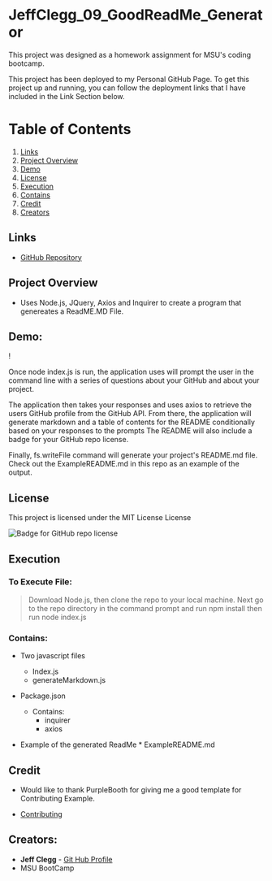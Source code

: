 # JeffClegg_09_GoodReadMe_Generator

This project was designed as a homework assignment for MSU's coding bootcamp. 

This project has been deployed to my Personal GitHub Page. To get this project up and running, you can follow the deployment links that I have included in the Link Section below.

# Table of Contents
1. [Links](#Links)
2. [Project Overview](#projectoverview)
3. [Demo](#demo)
4. [License](#license)
5. [Execution](Execution)
6. [Contains](#contains)
7. [Credit](#credit)
8. [Creators](#creators)

## Links

* [GitHub Repository](https://github.com/JC72/JeffClegg_08_PortfolioPage)

## Project Overview <a name="projectoverview"></a>
* Uses Node.js, JQuery, Axios and Inquirer to create a program that genereates a ReadME.MD File.


## Demo:

! [](https://github.com/JC72/JeffClegg_09_GoodReadMe_Generator/blob/main/Assets/DemoVideo.gif)

Once node index.js is run, the application uses will prompt the user in the command line with a series of questions about your GitHub and about your project.

The application then takes your responses and uses axios to retrieve the users GitHub profile from the GitHub API. From there, the application will generate markdown and a table of contents for the README conditionally based on your responses to the prompts  The README will also include a badge for your GitHub repo license.

Finally, fs.writeFile command will generate your project's README.md file. Check out the ExampleREADME.md in this repo as an example of the output. 

## License

This project is licensed under the MIT License License

![Badge for GitHub repo license](https://img.shields.io/github/license/JC72/JeffClegg_09_GoodReadMe_Generator?style=flat&logo=appveyor)

## Execution
### To Execute File:
> Download Node.js, then clone the repo to your local machine. Next go to the repo directory in the command prompt and run npm install then run node index.js

### Contains: 
* Two javascript files
    * Index.js 
    * generateMarkdown.js
        
* Package.json
    * Contains:
        * inquirer
        * axios
    
* Example of the generated ReadMe 
        * ExampleREADME.md 

## Credit

* Would like to thank PurpleBooth for giving me a good template for Contributing Example.

* [Contributing](https://gist.github.com/PurpleBooth/b24679402957c63ec426#file-good-contributing-md-template-md)

## Creators:

* **Jeff Clegg** - [Git Hub Profile](https://github.com/JC72)
* MSU BootCamp